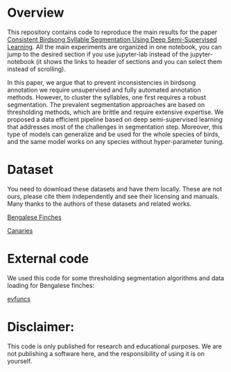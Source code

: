 # Overview
This repository contains code to reproduce the main results for the paper [Consistent Birdsong Syllable Segmentation Using Deep Semi-Supervised Learning](https://www.researchgate.net/publication/373723820_CONSISTENT_BIRDSONG_SYLLABLE_SEGMENTATION_USING_DEEP_SEMI-SUPERVISED_LEARNING#fullTextFileContent). All the main experiments are organized in one notebook, you can jump to the desired section if you use jupyter-lab instead of the jupyter-notebook (it shows the links to header of sections and you can select them instead of scrolling).

In this paper, we argue that to prevent inconsistencies in birdsong annotation we require unsupervised and fully automated annotation methods. However, to cluster the syllables, one first requires a robust segmentation. The prevalent segmentation approaches are based on thresholding methods, which are brittle and require extensive expertise. We proposed a data efficient pipeline based on deep semi-supervised learning that addresses most of the challenges in segmentation step. Moreover, this type of models can generalize and be used for the whole species of birds, and the same model works on any species without hyper-parameter tuning.

# Dataset
You need to download these datasets and have them locally. These are not ours, please cite them independently and see their licensing and manuals. Many thanks to the authors of these datasets and related works.


[Bengalese Finches](https://figshare.com/articles/dataset/Bengalese_Finch_song_repository/4805749)


[Canaries](https://datadryad.org/stash/dataset/doi:10.5061/dryad.xgxd254f4)

# External code
We used this code for some thresholding segmentation algorithms and data loading for Bengalese finches:


[evfuncs](https://github.com/NickleDave/evfuncs)

# Disclaimer:
This code is only published for research and educational purposes. We are not publishing a software here, and the responsibility of using it is on yourself.
